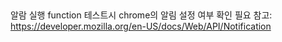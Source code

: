 ##


알람 실행 function
테스트시 chrome의 알림 설정 여부 확인 필요
참고: https://developer.mozilla.org/en-US/docs/Web/API/Notification